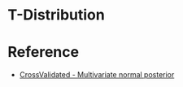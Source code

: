 # T-Distribution

# Reference

- [CrossValidated - Multivariate normal posterior](https://stats.stackexchange.com/questions/28744/multivariate-normal-posterior)